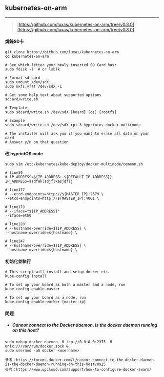 ## kubernetes-on-arm

---

> [https://github.com/luxas/kubernetes-on-arm/tree/v0.8.0](https://github.com/luxas/kubernetes-on-arm/tree/v0.8.0)

#### 燒錄SD卡

```
git clone https://github.com/luxas/kubernetes-on-arm
cd kubernetes-on-arm

# See which letter your newly inserted SD Card has:
sudo fdisk -l  # or lsblk

# Format sd card
sudo umount /dev/sdX
sudo mkfs.vfat /dev/sdX -I

# Get some help text about supported options
sdcard/write.sh

# Template:
sudo sdcard/write.sh /dev/sdX [board] [os] [rootfs]

# Example
sudo sdcard/write.sh /dev/sdX rpi-3 hypriotos docker-multinode

# The installer will ask you if you want to erase all data on your card
# Answer y/n on that question
```

#### 改 hypriotOS code

```
sudo vim /etc/kubernetes/kube-deploy/docker-multinode/common.sh

# line59
# IP_ADDRESS=${IP_ADDRESS:-${DEFAULT_IP_ADDRESS}}
IP_ADDRESS=asdfaklsdjflkasjdflj
```

```
# line177
# --etcd-endpoints=http://${MASTER_IP}:2379 \
--etcd-endpoints=http://${MASTER_IP}:4001 \
```

```
# line179
# --iface="${IP_ADDRESS}"
--iface=eth0
```

```
# line220
# --hostname-override=${IP_ADDRESS} \
--hostname-override=${hostname} \
```

```
# line247
# --hostname-override=${IP_ADDRESS} \
--hostname-override=${hostname} \
```

#### 初始化並執行

```
# This script will install and setup docker etc.
kube-config install

# To set up your board as both a master and a node, run
kube-config enable-master

# To set up your board as a node, run
kube-config enable-worker [master-ip]
```

#### 問題

* ##### Cannot connect to the Docker daemon. Is the docker daemon running on this host?

```
sudo nohup docker daemon -H tcp://0.0.0.0:2375 -H unix:///var/run/docker.sock &
sudo usermod -aG docker <username>

參考：https://forums.docker.com/t/cannot-connect-to-the-docker-daemon-is-the-docker-daemon-running-on-this-host/8925
參考：https://www.upcloud.com/support/how-to-configure-docker-swarm/
```



